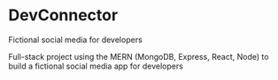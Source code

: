 # DevConnector
Fictional social media for developers

Full-stack project using the MERN (MongoDB, Express, React, Node) to build a fictional social media app for developers

